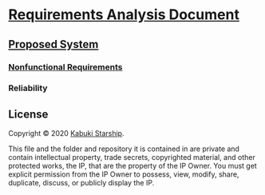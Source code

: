 # [Requirements Analysis Document](../../)

## [Proposed System](../)

### [Nonfunctional Requirements](./)

### Reliability

## License

Copyright © 2020 [Kabuki Starship](https://kabukistarship.com).

This file and the folder and repository it is contained in are private and contain intellectual property, trade secrets, copyrighted material, and other protected works, the IP, that are the property of the IP Owner. You must get explicit permission from the IP Owner to possess, view, modify, share, duplicate, discuss, or publicly display the IP.
